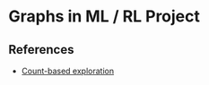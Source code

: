 # Graphs in ML / RL Project

## References

- [Count-based exploration](https://www.sciencedirect.com/science/article/pii/S0022000008000767)
